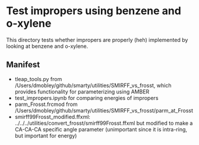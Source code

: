 # Test impropers using benzene and o-xylene
This directory tests whether impropers are properly (heh) implemented by looking at benzene and o-xylene.

## Manifest
- tleap_tools.py from /Users/dmobley/github/smarty/utilities/SMIRFF_vs_frosst, which provides functionality for parameterizing using AMBER
- test_impropers.ipynb for comparing energies of impropers
- parm_Frosst.frcmod from /Users/dmobley/github/smarty/utilities/SMIRFF_vs_frosst/parm_at_Frosst
- smirff99Frosst_modified.ffxml: ../../../utilities/convert_frosst/smirff99Frosst.ffxml but modified to make a CA-CA-CA specific angle parameter (unimportant since it is intra-ring, but important for energy)
